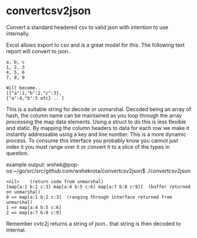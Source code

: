 # convertcsv2json
Convert a standard headered csv to valid json with intention to use internally.

Excel allows export to csv and is a great model for this. The following text report 
will convert to json..
```
a, b, c
1, 2, 3
4, 5, 6
7, 8, 9

Will become..
[{"a":1,"b":2,"c":3},
{"a":4,"b":5 etc} .. ]
```
This is a suitable string for decode or unmarshal. Decoded being an array of hash, the column
name can be maintained as you loop through the array processing the map data elements. Using a
struct to do this is less flexible and static. By mapping the column headers to data for each 
row we make it instantly addressable using a key and line number. This is a more dynamic 
process.
To consume this interface you probably know you cannot just index it you must range over it or 
convert it to a slice of the types in question.

example output:
wshek@pop-os:~/go/src/src/github.com/wshekrota/convertcsv2json$ ./convertcsv2json 
```
<nil>    (return code from unmarshal)
[map[a:1 b:2 c:3] map[a:4 b:5 c:6] map[a:7 b:8 c:9]]  (buffer returned on unmarshal)
0 => map[a:1 b:2 c:3]  (ranging through interface returned from unmarshal)
1 => map[a:4 b:5 c:6]
2 => map[a:7 b:8 c:9]
```
Remember cvtc2j returns a string of json.. that string is then decoded to internal.
